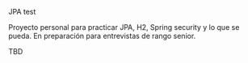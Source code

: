 JPA test

Proyecto personal para practicar JPA, H2, Spring security y lo que se pueda. En preparación para entrevistas de rango senior.

TBD
